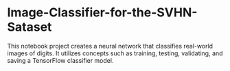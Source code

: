 # Image-Classifier-for-the-SVHN-Sataset
This notebook project creates a neural network that classifies real-world images of digits. It utilizes concepts such as training, testing, validating, and saving a TensorFlow classifier model.
